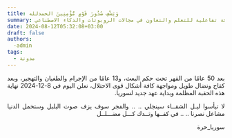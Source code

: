 ```yaml
---
title: وَيَشْفِ صُدُورَ قَوْمٍ مُّؤْمِنِينَ الحمدلله
summary: مساحة تفاعلية للتعلم والتعاون في مجالات الروبوتات والذكاء الاصطناعي.
date: 2024-08-12T05:32:08+03:00
draft: false
authors: 
  -admin
tags: 
  - مدونة
---
```

<div dir="rtl" style="text-align: justify;">

بعد 50 عامًا من القهر تحت حكم البعث، و13 عامًا من الإجرام والطغيان والتهجير، وبعد كفاح ونضال طويل ومواجهة كافة أشكال قوى الاحتلال، نعلن اليوم في 8-12-2024 نهاية هذه الحقبة المظلمة وبداية عهد جديد لسوريا.

لا تيأسوا ليـل الشقــاء سينجلي .. .. والفجر سوف يزف صوت البلبل
وستحمل الدنيا مشاعل نصرنا .. .. في كفــها وتــدك كـــل مضـــلــل

سوريا_حرة
</div>

